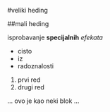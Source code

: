 #veliki heding

##mali heding

isprobavanje **specijalnih** *efekata*
- cisto
- iz
- radoznalosti

1. prvi red
2. drugi red


...
ovo je
kao neki
blok
...
